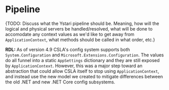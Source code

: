 # Pipeline

{TODO: Discuss what the Ystari pipeline should be. Meaning, how will the logical and physical servers be handled/resolved, what will be done to accomodate any context values as we'd like to get away from `ApplicationContext`, what methods should be called in what order, etc.}

**RDL:** As of version 4.9 CSLA's config system supports both `System.Configuration` and `Microsoft.Extensions.Configuration`. The values do all funnel into a static `AppSettings` dictionary and they are still exposed by `ApplicationContext`. However, this was a major step toward an abstraction that could allow CSLA itself to stop using `ApplicationContext`, and instead use the new model we created to mitigate differences between the old .NET and new .NET Core config subsystems.
